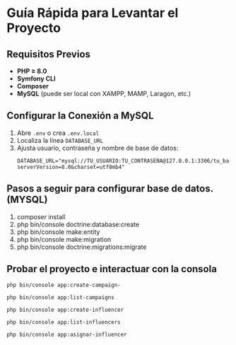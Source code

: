 # Guía Rápida para Levantar el Proyecto

## Requisitos Previos
- **PHP ≥ 8.0**  
- **Symfony CLI**  
- **Composer**  
- **MySQL** (puede ser local con XAMPP, MAMP, Laragon, etc.)


## Configurar la Conexión a MySQL
1. Abre `.env` o crea `.env.local`  
2. Localiza la línea `DATABASE_URL`  
3. Ajusta usuario, contraseña y nombre de base de datos:
   ```dotenv
   DATABASE_URL="mysql://TU_USUARIO:TU_CONTRASEÑA@127.0.0.1:3306/tu_base_de_datos?serverVersion=8.0&charset=utf8mb4"

## Pasos a seguir para configurar base de datos. (MYSQL)
1. composer install
2. php bin/console doctrine:database:create
3. php bin/console make:entity
4. php bin/console make:migration
5. php bin/console doctrine:migrations:migrate

## Probar el proyecto e interactuar con la consola

```doteenv --> Genera una campaña
php bin/console app:create-campaign- 
```
```doteenv --> Listado de camapañas
php bin/console app:list-campaigns
```
```doteenv --> Crear influencer
php bin/console app:create-influencer
```
```doteenv --> Listar influencers
php bin/console app:list-influencers
```
```doteenv ---> Asignar influencers a campañas
php bin/console app:asignar-influencer
```




 


